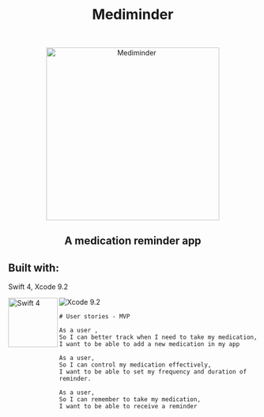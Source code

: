 

<h1 align="center"> Mediminder </h1> <br>
<p align="center">
  <a>
    <img alt="Mediminder" title="Mediminder" src="https://github.com/serenahathi/mediminder/blob/making-readme/RoundedIcon.png" width="350">
  </a>
  <a>
    <h2 align="center">A medication reminder app</h2>
  </a>
</p>


<h2> Built with: </h2> 
  <p>Swift 4, Xcode 9.2 </p>
  <a>
    <img alt="Swift 4" title="Swift 4" align="left" src="https://github.com/serenahathi/mediminder/blob/making-readme/swift.png" width="100">
     <img alt="Xcode 9.2" title="Xcode 9.2" src="https://github.com/serenahathi/mediminder/blob/making-readme/xcode.png" widt="35">                                                                                                                                  </a>
    
 
```
# User stories - MVP

As a user ,
So I can better track when I need to take my medication,
I want to be able to add a new medication in my app

As a user,
So I can control my medication effectively,
I want to be able to set my frequency and duration of reminder.

As a user,
So I can remember to take my medication,
I want to be able to receive a reminder
```
